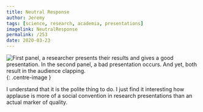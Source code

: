 ```yaml
---
title: Neutral Response
author: Jeremy
tags: [science, research, academia, presentations]
imagelink: NeutralResponse
permalink: /253
date: 2020-03-23
---
```


![First panel, a researcher presents their results and gives a good presentation. In the second panel, a bad presentation occurs. And yet, both result in the audience clapping.](https://res.cloudinary.com/dh3hm8pb7/image/upload/c_scale,q_auto:best/v1535842782/Handwaving/Published/NeutralResponse.png){: .centre-image }

I understand that it is the polite thing to do. I just find it interesting how applause is more of a social convention in research presentations than an actual marker of quality.
